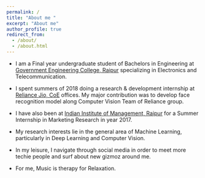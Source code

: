 ```yaml
---
permalink: /
title: "About me "
excerpt: "About me"
author_profile: true
redirect_from: 
  - /about/
  - /about.html
---
```

<!--
<p align="right">
  <img src="https://ashutoshaay26.github.io/files/Shivoham.jpg?raw=true" alt="Photo" style="width: 200px;"/> 
</p>
-->

* I am a Final year undergraduate student of Bachelors in Engineering at [Government Engineering College, Raipur](http://gecraipur.ac.in/) specializing in Electronics and Telecommunication.

* I spent summers of 2018 doing a research & development internship at [Reliance Jio, CoE](http://www.ril.com/) offices. My major contribution was to develop face recognition model along Computer Vision Team of Reliance group. 

* I have also been at [Indian Institute of Management, Raipur](http://www.iimraipur.ac.in/) for a Summer Internship in Marketing Research in year 2017.

* My research interests lie in the general area of Machine Learning, particularly in Deep Learning and Computer Vision. 

* In my leisure, I navigate through social media in order to meet more techie people and surf about new gizmoz around me.

* For me, Music is therapy for Relaxation.

